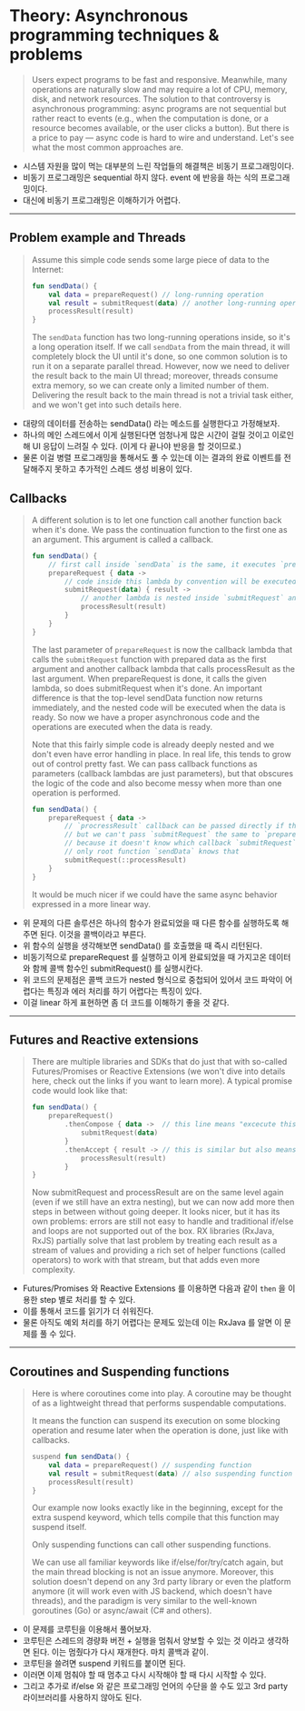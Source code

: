# Theory: Asynchronous programming techniques & problems

> Users expect programs to be fast and responsive. Meanwhile, many operations are naturally slow and may require a lot of CPU, memory, disk, and network resources. The solution to that controversy is asynchronous programming: async programs are not sequential but rather react to events (e.g., when the computation is done, or a resource becomes available, or the user clicks a button). But there is a price to pay — async code is hard to wire and understand. Let's see what the most common approaches are.

- 시스템 자원을 많이 먹는 대부분의 느린 작업들의 해결책은 비동기 프로그래밍이다.
- 비동기 프로그래밍은 sequential 하지 않다. event 에 반응을 하는 식의 프로그래밍이다.
- 대신에 비동기 프로그래밍은 이해하기가 어렵다.

***

## Problem example and Threads

> Assume this simple code sends some large piece of data to the Internet:
>
> ```kotlin
> fun sendData() {
>     val data = prepareRequest() // long-running operation
>     val result = submitRequest(data) // another long-running operation
>     processResult(result)
> }
> ```
> 
> The `sendData` function has two long-running operations inside, so it's a long operation itself. If we call `sendData` from the main thread, it will completely block the UI until it's done, so one common solution is to run it on a separate parallel thread. However, now we need to deliver the result back to the main UI thread; moreover, threads consume extra memory, so we can create only a limited number of them. Delivering the result back to the main thread is not a trivial task either, and we won't get into such details here.

- 대량의 데이터를 전송하는 sendData() 라는 메소드를 실행한다고 가정해보자.
- 하나의 메인 스레드에서 이게 실행된다면 엄청나게 많은 시간이 걸릴 것이고 이로인해 UI 응답이 느려질 수 있다. (이게 다 끝나야 반응을 할 것이므로.)
- 물론 이걸 병렬 프로그래밍을 통해서도 풀 수 있는데 이는 결과의 완료 이벤트를 전달해주지 못하고 추가적인 스레드 생성 비용이 있다.

## Callbacks

> A different solution is to let one function call another function back when it's done. We pass the continuation function to the first one as an argument. This argument is called a callback.
>
> ```kotlin
> fun sendData() {
>     // first call inside `sendData` is the same, it executes `prepareRequest` immediately
>     prepareRequest { data ->
>         // code inside this lambda by convention will be executed by `prepareRequest` when it's done 
>         submitRequest(data) { result ->
>             // another lambda is nested inside `submitRequest` and will be called when it's done
>             processResult(result)
>         }
>     }
> }
> ```
> 
> The last parameter of `prepareRequest` is now the callback lambda that calls the `submitRequest` function with prepared data as the first argument and another callback lambda that calls processResult as the last argument. When prepareRequest is done, it calls the given lambda, so does submitRequest when it's done. An important difference is that the top-level sendData function now returns immediately, and the nested code will be executed when the data is ready. So now we have a proper asynchronous code and the operations are executed when the data is ready.
> 
> Note that this fairly simple code is already deeply nested and we don't even have error handling in place. In real life, this tends to grow out of control pretty fast. We can pass callback functions as parameters (callback lambdas are just parameters), but that obscures the logic of the code and also become messy when more than one operation is performed.
>
> ```kotlin
> fun sendData() {
>     prepareRequest { data ->
>         // `procressResult` callback can be passed directly if the input arguments match
>         // but we can't pass `submitRequest` the same to `prepareRequest` 
>         // because it doesn't know which callback `submitRequest` should call when done
>         // only root function `sendData` knows that 
>         submitRequest(::processResult)
>     }
> }
> ```
>
> It would be much nicer if we could have the same async behavior expressed in a more linear way.

- 위 문제의 다른 솔루션은 하나의 함수가 완료되었을 때 다른 함수를 실행하도록 해주면 된다. 이것을 콜백이라고 부른다.
- 위 함수의 실행을 생각해보면 sendData() 를 호출했을 때 즉시 리턴된다. 
- 비동기적으로 prepareRequest 를 실행하고 이게 완료되었을 때 가지고온 데이터와 함께 콜백 함수인 submitRequest() 를 실행시칸다.
- 위 코드의 문제점은 콜백 코드가 nested 형식으로 중첩되어 있어서 코드 파악이 어렵다는 특징과 에러 처리를 하기 어렵다는 특징이 있다.
- 이걸 linear 하게 표현하면 좀 더 코드를 이해하기 좋을 것 같다.

***

## Futures and Reactive extensions

> There are multiple libraries and SDKs that do just that with so-called Futures/Promises or Reactive Extensions (we won't dive into details here, check out the links if you want to learn more). A typical promise code would look like that:
>
> ```kotlin
> fun sendData() {
>     prepareRequest()
>         .thenCompose { data ->  // this line means "excecute this lambda" when done without errors
>             submitRequest(data)
>         }
>         .thenAccept { result -> // this is similar but also means it's the final operation
>             processResult(result)
>         }
> }
> ```
> 
> Now submitRequest and processResult are on the same level again (even if we still have an extra nesting), but we can now add more then steps in between without going deeper. It looks nicer, but it has its own problems: errors are still not easy to handle and traditional if/else and loops are not supported out of the box. RX libraries (RxJava, RxJS) partially solve that last problem by treating each result as a stream of values and providing a rich set of helper functions (called operators) to work with that stream, but that adds even more complexity.

- Futures/Promises 와 Reactive Extensions 를 이용하면 다음과 같이 `then` 을 이용한 step 별로 처리를 할 수 있다.
- 이를 통해서 코드를 읽기가 더 쉬워진다. 
- 물론 아직도 예외 처리를 하기 어렵다는 문제도 있는데 이는 RxJava 를 알면 이 문제를 풀 수 있다.

***

## Coroutines and Suspending functions

> Here is where coroutines come into play. A coroutine may be thought of as a lightweight thread that performs suspendable computations.
> 
> It means the function can suspend its execution on some blocking operation and resume later when the operation is done, just like with callbacks.
> 
> ```kotlin
> suspend fun sendData() {
>     val data = prepareRequest() // suspending function
>     val result = submitRequest(data) // also suspending function
>     processResult(result)
> }
> ```
> 
> Our example now looks exactly like in the beginning, except for the extra suspend keyword, which tells compile that this function may suspend itself.
>
> Only suspending functions can call other suspending functions.
> 
> We can use all familiar keywords like if/else/for/try/catch again, but the main thread blocking is not an issue anymore. Moreover, this solution doesn't depend on any 3rd party library or even the platform anymore (it will work even with JS backend, which doesn't have threads), and the paradigm is very similar to the well-known goroutines (Go) or async/await (C# and others).

- 이 문제를 코루틴을 이용해서 풀어보자.
- 코루틴은 스레드의 경량화 버전 + 실행을 멈춰서 양보할 수 있는 것 이라고 생각하면 된다. 이는 멈췄다가 다시 재개한다. 마치 콜백과 같이.
- 코루틴을 쓸려면 suspend 키워드를 붙이면 된다.
- 이러면 이제 멈춰야 할 때 멈추고 다시 시작해야 할 때 다시 시작할 수 있다.
- 그리고 추가로 if/else 와 같은 프로그래밍 언어의 수단을 쓸 수도 있고 3rd party 라이브러리를 사용하지 않아도 된다.

